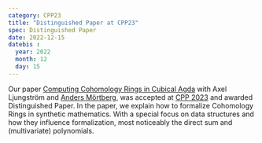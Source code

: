 ```yaml
---
category: CPP23
title: "Distinguished Paper at CPP23"
spec: Distinguished Paper
date: 2022-12-15
datebis :
  year: 2022
  month: 12
  day: 15
---
```


Our paper [Computing Cohomology Rings in Cubical Agda](https://arxiv.org/abs/2212.04182)
with Axel Ljungström and [Anders Mörtberg](https://staff.math.su.se/anders.mortberg/),
was accepted at [CPP 2023](https://popl23.sigplan.org/home/CPP-2023#) and awarded
Distinguished Paper.
In the paper, we explain how to formalize Cohomology Rings in synthetic mathematics.
With a special focus on data structures and how they influence formalization,
most noticeably the direct sum and (multivariate) polynomials.